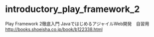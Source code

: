 introductory_play_framework_2
=============================

Play Framework 2徹底入門 JavaではじめるアジャイルWeb開発　自習用
http://books.shoeisha.co.jp/book/b122338.html
